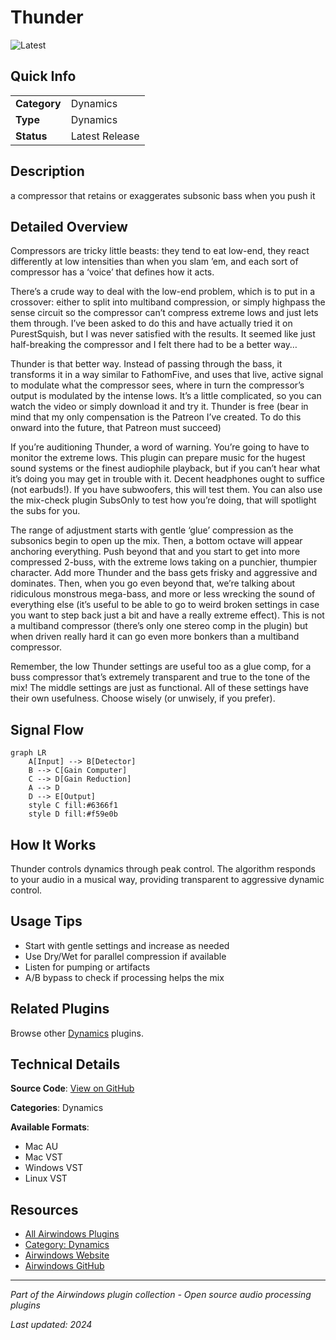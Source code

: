 # Thunder

![Latest](https://img.shields.io/badge/-Latest-10b981)

## Quick Info

| | |
|---|---|
| **Category** | Dynamics |
| **Type** | Dynamics |
| **Status** | Latest Release |

## Description

a compressor that retains or exaggerates subsonic bass when you push it

## Detailed Overview

Compressors are tricky little beasts: they tend to eat low-end, they react differently at low intensities than when you slam ’em, and each sort of compressor has a ‘voice’ that defines how it acts.

There’s a crude way to deal with the low-end problem, which is to put in a crossover: either to split into multiband compression, or simply highpass the sense circuit so the compressor can’t compress extreme lows and just lets them through. I’ve been asked to do this and have actually tried it on PurestSquish, but I was never satisfied with the results. It seemed like just half-breaking the compressor and I felt there had to be a better way…

Thunder is that better way. Instead of passing through the bass, it transforms it in a way similar to FathomFive, and uses that live, active signal to modulate what the compressor sees, where in turn the compressor’s output is modulated by the intense lows. It’s a little complicated, so you can watch the video or simply download it and try it. Thunder is free (bear in mind that my only compensation is the Patreon I’ve created. To do this onward into the future, that Patreon must succeed)

If you’re auditioning Thunder, a word of warning. You’re going to have to monitor the extreme lows. This plugin can prepare music for the hugest sound systems or the finest audiophile playback, but if you can’t hear what it’s doing you may get in trouble with it. Decent headphones ought to suffice (not earbuds!). If you have subwoofers, this will test them. You can also use the mix-check plugin SubsOnly to test how you’re doing, that will spotlight the subs for you.

The range of adjustment starts with gentle ‘glue’ compression as the subsonics begin to open up the mix. Then, a bottom octave will appear anchoring everything. Push beyond that and you start to get into more compressed 2-buss, with the extreme lows taking on a punchier, thumpier character. Add more Thunder and the bass gets frisky and aggressive and dominates. Then, when you go even beyond that, we’re talking about ridiculous monstrous mega-bass, and more or less wrecking the sound of everything else (it’s useful to be able to go to weird broken settings in case you want to step back just a bit and have a really extreme effect). This is not a multiband compressor (there’s only one stereo comp in the plugin) but when driven really hard it can go even more bonkers than a multiband compressor.

Remember, the low Thunder settings are useful too as a glue comp, for a buss compressor that’s extremely transparent and true to the tone of the mix! The middle settings are just as functional. All of these settings have their own usefulness. Choose wisely (or unwisely, if you prefer).

## Signal Flow

```mermaid
graph LR
    A[Input] --> B[Detector]
    B --> C[Gain Computer]
    C --> D[Gain Reduction]
    A --> D
    D --> E[Output]
    style C fill:#6366f1
    style D fill:#f59e0b
```

## How It Works

Thunder controls dynamics through peak control. The algorithm responds to your audio in a musical way, providing transparent to aggressive dynamic control.

## Usage Tips

- Start with gentle settings and increase as needed
- Use Dry/Wet for parallel compression if available
- Listen for pumping or artifacts
- A/B bypass to check if processing helps the mix


## Related Plugins

Browse other [Dynamics](../categories/dynamics.md) plugins.


## Technical Details

**Source Code**: [View on GitHub](https://github.com/airwindows/airwindows/tree/master/plugins/LinuxVST/src/Thunder)

**Categories**: Dynamics

**Available Formats**:
- Mac AU
- Mac VST
- Windows VST
- Linux VST

## Resources

- [All Airwindows Plugins](../../README.md)
- [Category: Dynamics](../categories/dynamics.md)
- [Airwindows Website](https://www.airwindows.com)
- [Airwindows GitHub](https://github.com/airwindows/airwindows)

---

*Part of the Airwindows plugin collection - Open source audio processing plugins*

*Last updated: 2024*
